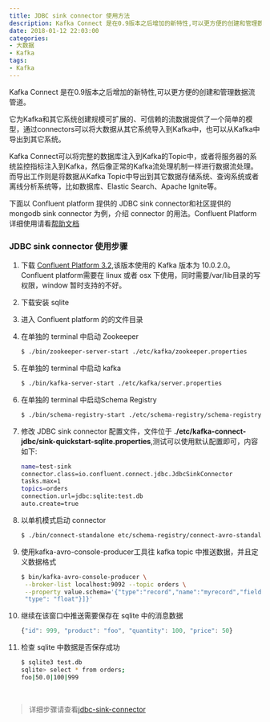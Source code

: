 ```yaml
---
title: JDBC sink connector 使用方法
description: Kafka Connect 是在0.9版本之后增加的新特性,可以更方便的创建和管理数据流管道。它为Kafka和其它系统创建规模可扩展的、可信赖的流数据提供了一个简单的模型，通过connectors可以将大数据从其它系统导入到Kafka中，也可以从Kafka中导出到其它系统。
date: 2018-01-12 22:03:00
categories:
- 大数据
- Kafka
tags:
- Kafka
---
```




Kafka Connect 是在0.9版本之后增加的新特性,可以更方便的创建和管理数据流管道。

它为Kafka和其它系统创建规模可扩展的、可信赖的流数据提供了一个简单的模型，通过connectors可以将大数据从其它系统导入到Kafka中，也可以从Kafka中导出到其它系统。

Kafka Connect可以将完整的数据库注入到Kafka的Topic中，或者将服务器的系统监控指标注入到Kafka，然后像正常的Kafka流处理机制一样进行数据流处理。而导出工作则是将数据从Kafka Topic中导出到其它数据存储系统、查询系统或者离线分析系统等，比如数据库、Elastic Search、Apache Ignite等。

下面以 Confluent platform 提供的 JDBC sink connector和社区提供的 mongodb sink connector 为例，介绍 connector 的用法。Confluent Platform 详细使用请看[帮助文档](http://docs.confluent.io/3.2.0/platform.html)

### JDBC sink connector 使用步骤

1. 下载 [Confluent Platform 3.2](https://www.confluent.io/download/),该版本使用的 Kafka 版本为 10.0.2.0。Confluent  platform需要在 linux 或者 osx 下使用，同时需要/var/lib目录的写权限，window 暂时支持的不好。

2. 下载安装 sqlite

3. 进入 Confluent platform 的的文件目录

4. 在单独的 terminal 中启动 Zookeeper

   ```bash
   $ ./bin/zookeeper-server-start ./etc/kafka/zookeeper.properties
   ```

5. 在单独的 terminal 中启动 kafka

   ```bash
   $ ./bin/kafka-server-start ./etc/kafka/server.properties
   ```

6. 在单独的 terminal 中启动Schema Registry

   ``` bash
   $ ./bin/schema-registry-start ./etc/schema-registry/schema-registry.properties
   ```

7. 修改 JDBC sink connector 配置文件，文件位于 **./etc/kafka-connect-jdbc/sink-quickstart-sqlite.properties**,测试可以使用默认配置即可，内容如下:

   ``` bash
   name=test-sink
   connector.class=io.confluent.connect.jdbc.JdbcSinkConnector
   tasks.max=1
   topics=orders
   connection.url=jdbc:sqlite:test.db
   auto.create=true
   ```

8. 以单机模式启动 connector

   ```bash
   $ ./bin/connect-standalone etc/schema-registry/connect-avro-standalone.properties etc/kafka-connect-jdbc/sink-quickstart-sqlite.properties
   ```

9. 使用kafka-avro-console-producer工具往 kafka topic 中推送数据，并且定义数据格式

   ```bash
   $ bin/kafka-avro-console-producer \
    --broker-list localhost:9092 --topic orders \
    --property value.schema='{"type":"record","name":"myrecord","fields":[{"name":"id","type":"int"},{"name":"product", "type": "string"}, {"name":"quantity", "type": "int"}, {"name":"price",
    "type": "float"}]}'
   ```

10. 继续在该窗口中推送需要保存在 sqlite 中的消息数据

    ```javascript
    {"id": 999, "product": "foo", "quantity": 100, "price": 50}
    ```

11. 检查 sqlite 中数据是否保存成功

    ```bash
    $ sqlite3 test.db
    sqlite> select * from orders;
    foo|50.0|100|999
    ```

    ​

> 详细步骤请查看[jdbc-sink-connector](http://docs.confluent.io/3.2.0/connect/connect-jdbc/docs/sink_connector.html)